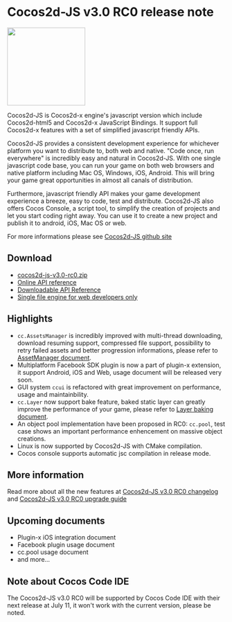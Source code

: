 # Cocos2d-JS v3.0 RC0 release note

<img src="http://www.cocos2d-x.org/attachments/download/1508" height=180> 

Cocos2d-JS is Cocos2d-x engine's javascript version which include Cocos2d-html5 and Cocos2d-x JavaScript Bindings. It support full Cocos2d-x features with a set of simplified javascript friendly APIs.

Cocos2d-JS provides a consistent development experience for whichever platform you want to distribute to, both web and native. "Code once, run everywhere" is incredibly easy and natural in Cocos2d-JS. With one single javascript code base, you can run your game on both web browsers and native platform including Mac OS, Windows, iOS, Android. This will bring your game great opportunities in almost all canals of distribution.

Furthermore, javascript friendly API makes your game development experience a breeze, easy to code, test and distribute. Cocos2d-JS also offers Cocos Console, a script tool, to simplify the creation of projects and let you start coding right away. You can use it to create a new project and publish it to android, iOS, Mac OS or web.

For more informations please see [Cocos2d-JS github site](https://github.com/cocos2d/cocos2d-js)

## Download

- [cocos2d-js-v3.0-rc0.zip](http://www.cocos2d-x.org/filedown/cocos2d-js-v3.0-rc0.zip)
- [Online API reference](http://www.cocos2d-x.org/reference/html5-js/V3.0rc0/index.html)
- [Downloadable API Reference](http://www.cocos2d-x.org/filedown/Cocos2d-JS-v3.0-rc0-API.zip)
- [Single file engine for web developers only](http://www.cocos2d-x.org/jsbuilder)

## Highlights

* `cc.AssetsManager` is incredibly improved with multi-thread downloading, download resuming support, compressed file support, possibility to retry failed assets and better progression informations, please refer to [AssetManager document](http://cocos2d-x.org/docs/manual/framework/html5/v3/assets-manager/en).
* Multiplatform Facebook SDK plugin is now a part of plugin-x extension, it support Android, iOS and Web, usage document will be released very soon.
* GUI system `ccui` is refactored with great improvement on performance, usage and maintainbility.
* `cc.Layer` now support bake feature, baked static layer can greatly improve the performance of your game, please refer to [Layer baking document](http://cocos2d-x.org/docs/manual/framework/html5/v3/bake-layer/en).
* An object pool implementation have been proposed in RC0: `cc.pool`, test case shows an important performance enhencement on massive object creations.
* Linux is now supported by Cocos2d-JS with CMake compilation.
* Cocos console supports automatic jsc compilation in release mode.

## More information

Read more about all the new features at [Cocos2d-JS v3.0 RC0 changelog](http://www.cocos2d-x.org/docs/manual/framework/html5/release-notes/v3.0rc0/changelog/en) and [Cocos2d-JS v3.0 RC0 upgrade guide](http://www.cocos2d-x.org/docs/manual/framework/html5/release-notes/v3.0a/upgrade-guide/en)

## Upcoming documents

- Plugin-x iOS integration document
- Facebook plugin usage document
- cc.pool usage document
- and more...

## Note about Cocos Code IDE

The Cocos2d-JS v3.0 RC0 will be supported by Cocos Code IDE with their next release at July 11, it won't work with the current version, please be noted.